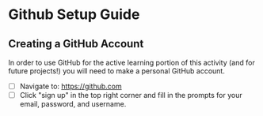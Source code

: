 # Github Setup Guide
## Creating a GitHub Account
In order to use GitHub for the active learning portion of this activity (and for future projects!) you will need to make a personal GitHub account.
- [ ] Navigate to: https://github.com
- [ ] Click "sign up" in the top right corner and fill in the prompts for your email, password, and username.
